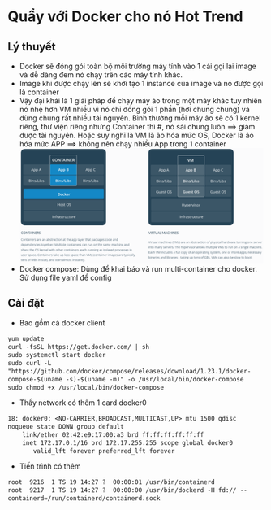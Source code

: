 # Quẩy với Docker cho nó Hot Trend
## Lý thuyết
- Docker sẽ đóng gói toàn bộ môi trường máy tính vào 1 cái gọi lại image và dễ dàng đem nó chạy trên các máy tính khác.
- Image khi được chạy lên sẽ khởi tạo 1 instance của image và nó được gọi là container
- Vậy đại khái là 1 giải pháp để chạy máy ảo trong một máy khác  tuy nhiên nó nhẹ hơn VM nhiều vì nó chỉ đống gói 1 phần (hơi chung chung) và dùng chung rất nhiều tài nguyên. Bình thường mỗi máy ảo sẽ có 1 kernel riêng, thư viện riêng nhưng Container thì #, nó sài chung luôn ==> giảm được tài nguyên. Hoặc suy nghĩ là VM là ảo hóa mức OS, Docker là ảo hóa mức APP ==> không nên chạy nhiều App trong 1 container
 ![img](images/dockervsvm.png)
 - Docker compose: Dùng để khai báo và run multi-container cho docker. Sử dụng file yaml để config
## Cài đặt
- Bao gồm cả docker client
```
yum update
curl -fsSL https://get.docker.com/ | sh
sudo systemctl start docker
sudo curl -L "https://github.com/docker/compose/releases/download/1.23.1/docker-compose-$(uname -s)-$(uname -m)" -o /usr/local/bin/docker-compose
sudo chmod +x /usr/local/bin/docker-compose
```
- Thấy network có thêm 1 card docker0
```
18: docker0: <NO-CARRIER,BROADCAST,MULTICAST,UP> mtu 1500 qdisc noqueue state DOWN group default 
    link/ether 02:42:e9:17:00:a3 brd ff:ff:ff:ff:ff:ff
    inet 172.17.0.1/16 brd 172.17.255.255 scope global docker0
       valid_lft forever preferred_lft forever
```
- Tiến trình có thêm
```
root  9216  1 TS 19 14:27 ?  00:00:01 /usr/bin/containerd
root  9217  1 TS 19 14:27 ?  00:00:00 /usr/bin/dockerd -H fd:// --containerd=/run/containerd/containerd.sock
```
